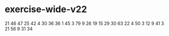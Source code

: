 # exercise-wide-v22
21
46
47
25
42
4
30
36
36
1
45
3
79
9
26
19
15
29
30
63
22
4
50
3
12
9
41
3
21
56
9
31
34
